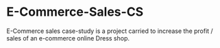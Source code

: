# E-Commerce-Sales-CS
E-Commerce sales case-study is a project carried to increase the profit / sales of an e-commerce online Dress shop.
